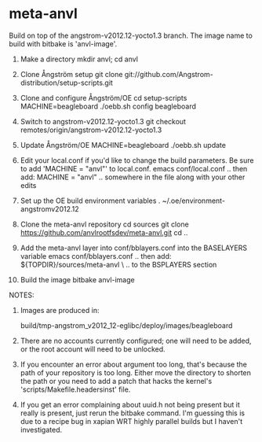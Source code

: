 meta-anvl
=========

Build on top of the angstrom-v2012.12-yocto1.3 branch.
The image name to build with bitbake is 'anvl-image'.

1. Make a directory
   mkdir anvl; cd anvl

2. Clone Ångström setup
   git clone git://github.com/Angstrom-distribution/setup-scripts.git

3. Clone and configure Ångström/OE
   cd setup-scripts
   MACHINE=beagleboard ./oebb.sh config beagleboard

4. Switch to angstrom-v2012.12-yocto1.3
   git checkout remotes/origin/angstrom-v2012.12-yocto1.3

5. Update Ångström/OE
   MACHINE=beagleboard ./oebb.sh update

6. Edit your local.conf if you'd like to change the build parameters.
   Be sure to add 'MACHINE = "anvl"' to local.conf.
   emacs conf/local.conf
   .. then add:
   MACHINE = "anvl"
   .. somewhere in the file along with your other edits

7. Set up the OE build environment variables
   . ~/.oe/environment-angstromv2012.12 

8. Clone the meta-anvl repository
   cd sources
   git clone https://github.com/anvlrootfsdev/meta-anvl.git
   cd ..

9. Add the meta-anvl layer into conf/bblayers.conf into the BASELAYERS variable
   emacs conf/bblayers.conf
   .. then add:
   ${TOPDIR}/sources/meta-anvl \ 
   .. to the BSPLAYERS section

10. Build the image
    bitbake anvl-image 


NOTES:

1) Images are produced in:

	build/tmp-angstrom_v2012_12-eglibc/deploy/images/beagleboard

2) There are no accounts currently configured; one will need to be added, or
   the root account will need to be unlocked.

3) If you encounter an error about argument too long, that's because the path
   of your repository is too long.  Either move the directory to shorten the
   path or you need to add a patch that hacks the kernel's
   'scripts/Makefile.headersinst' file.

4) If you get an error complaining about uuid.h not being present but it
   really is present, just rerun the bitbake command.  I'm guessing this
   is due to a recipe bug in xapian WRT highly parallel builds but I
   haven't investigated.
